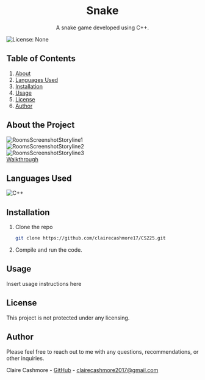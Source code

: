 <p align="center">
    <h1 align="center">Snake</h1>
    <p align="center">A snake game developed using C++.</p>
</p>

![License: None](https://img.shields.io/badge/License-None-lightgrey.svg)

## Table of Contents

<ol>
    <li><a href="#about-the-project">About</a></li>
    <li><a href="#languages-used">Languages Used</a></li>
    <li><a href="#installation">Installation</a></li>
    <li><a href="#usage">Usage</a></li>
    <li><a href="#license">License</a></li>
    <li><a href="#author">Author</a></li>
</ol>

## About the Project

![RoomsScreenshotStoryline1](./storyline_Capture_1.PNG)<br />
![RoomsScreenshotStoryline2](./storyline_Capture_3.PNG)<br />
![RoomsScreenshotStoryline3](./storyline_Capture_5.PNG)<br />
[Walkthrough](https://www.youtube.com/watch?v=cdOhwAPzUbc)

## Languages Used

![C++](https://img.shields.io/badge/c++-%2300599C.svg?style=for-the-badge&logo=c%2B%2B&logoColor=white)

## Installation

1. Clone the repo
    ```sh
    git clone https://github.com/clairecashmore17/CS225.git
    ```
2. Compile and run the code.

## Usage

<p>Insert usage instructions here</p>

## License

This project is not protected under any licensing.

## Author

Please feel free to reach out to me with any questions, recommendations, or other inquiries.

Claire Cashmore - [GitHub](https://github.com/clairecashmore17/) - clairecashmore2017@gmail.com
